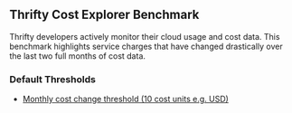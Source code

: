 ## Thrifty Cost Explorer Benchmark

Thrifty developers actively monitor their cloud usage and cost data.  This benchmark highlights service charges that have changed drastically over the last two full months of cost data.  

### Default Thresholds

- [Monthly cost change threshold (10 cost units e.g. USD)](https://hub.steampipe.io/mods/turbot/aws_thrifty/queries/monthly_service_cost_changes)
